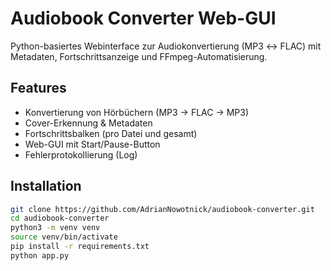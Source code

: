 # Audiobook Converter Web-GUI

Python-basiertes Webinterface zur Audiokonvertierung (MP3 ↔ FLAC) mit Metadaten, Fortschrittsanzeige und FFmpeg-Automatisierung.

## Features
- Konvertierung von Hörbüchern (MP3 → FLAC → MP3)
- Cover-Erkennung & Metadaten
- Fortschrittsbalken (pro Datei und gesamt)
- Web-GUI mit Start/Pause-Button
- Fehlerprotokollierung (Log)

## Installation
```bash
git clone https://github.com/AdrianNowotnick/audiobook-converter.git
cd audiobook-converter
python3 -m venv venv
source venv/bin/activate
pip install -r requirements.txt
python app.py

